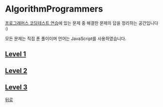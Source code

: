# AlgorithmProgrammers
[프로그래머스 코딩테스트 연습](https://programmers.co.kr/learn/challenges)에 있는 문제 중 해결한 문제의 답을 정리하는 공간입니다 :)

모든 문제는 직접 푼 풀이이며 언어는 JavaScript를 사용하였습니다.

## [Level 1](https://github.com/SeongYongLee/TIL/tree/main/AlgorithmProgrammers/level-1)

## [Level 2](https://github.com/SeongYongLee/TIL/tree/main/AlgorithmProgrammers/level-2)

## [Level 3](https://github.com/SeongYongLee/TIL/tree/main/AlgorithmProgrammers/level-3)

[뒤로](https://github.com/SeongYongLee/TIL)